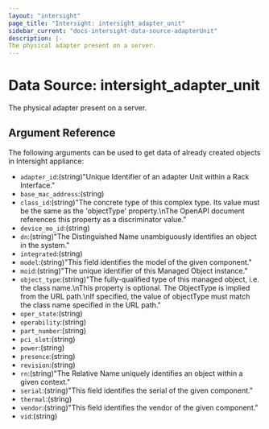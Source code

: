 ```yaml
---
layout: "intersight"
page_title: "Intersight: intersight_adapter_unit"
sidebar_current: "docs-intersight-data-source-adapterUnit"
description: |-
The physical adapter present on a server.
---
```


# Data Source: intersight_adapter_unit
The physical adapter present on a server.
## Argument Reference
The following arguments can be used to get data of already created objects in Intersight appliance:
* `adapter_id`:(string)"Unique Identifier of an adapter Unit within a Rack Interface."
* `base_mac_address`:(string)
* `class_id`:(string)"The concrete type of this complex type. Its value must be the same as the 'objectType' property.\nThe OpenAPI document references this property as a discriminator value."
* `device_mo_id`:(string)
* `dn`:(string)"The Distinguished Name unambiguously identifies an object in the system."
* `integrated`:(string)
* `model`:(string)"This field identifies the model of the given component."
* `moid`:(string)"The unique identifier of this Managed Object instance."
* `object_type`:(string)"The fully-qualified type of this managed object, i.e. the class name.\nThis property is optional. The ObjectType is implied from the URL path.\nIf specified, the value of objectType must match the class name specified in the URL path."
* `oper_state`:(string)
* `operability`:(string)
* `part_number`:(string)
* `pci_slot`:(string)
* `power`:(string)
* `presence`:(string)
* `revision`:(string)
* `rn`:(string)"The Relative Name uniquely identifies an object within a given context."
* `serial`:(string)"This field identifies the serial of the given component."
* `thermal`:(string)
* `vendor`:(string)"This field identifies the vendor of the given component."
* `vid`:(string)
